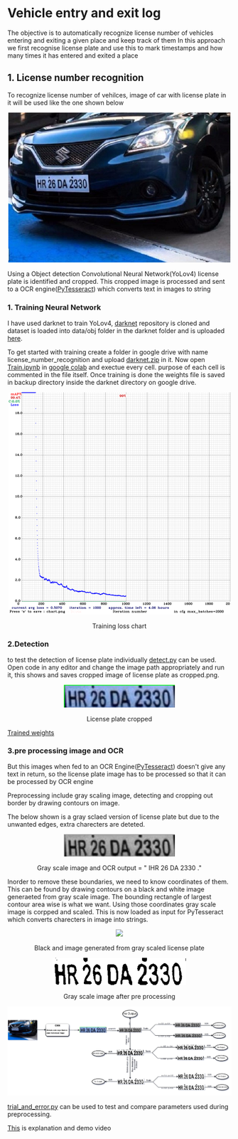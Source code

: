# Vehicle entry and exit log

The objective is to automatically recognize license number of vehicles entering and exiting a given place and keep track of them
In this approach we first recognise license plate and use this to mark timestamps and how many times it has entered and exited a place

## 1. License number recognition
  
  To recognize license number of vehilces, image of car with license plate in it will be used like the one shown below
  
  <p align="center">
    <img src="https://github.com/imran-afreed/licence_plate_recognition/blob/master/images/one.jpg" alt="vehicle pic" width="500">
  </p>

Using a Object detection Convolutional Neural Network(YoLov4) license plate is identified and cropped. This cropped image is processed and sent to a OCR engine([PyTesseract](https://pypi.org/project/pytesseract/)) which converts text in images to string
  
### 1. Training Neural Network 
        
I have used darknet to train YoLov4, [darknet](https://github.com/pjreddie/darknet) repository is cloned and dataset is loaded into data/obj folder in the darknet folder and is uploaded [here](https://drive.google.com/file/d/1MJ3SAUATeJPNPx-eIp09OkDY_Go9G568/view?usp=sharing). 
 
 To get started with training create a folder in google drive with name license_number_recognition and upload [darknet.zip](https://drive.google.com/file/d/1MJ3SAUATeJPNPx-eIp09OkDY_Go9G568/view?usp=sharing) in it. Now open [Train.ipynb](https://github.com/imran-afreed/licence_plate_recognition/blob/master/Train.ipynb) in [google colab]( colab.research.google.com) and exectue every cell. purpose of each cell is commented in the file itself. Once training is done the weights file is saved in backup directory inside the darknet directory on google drive.
        
<p align="center">
  <img src="https://github.com/imran-afreed/licence_plate_recognition/blob/master/images/chart_yolov4.png" alt="Training chart" width="500">
</p>
<p align="center">
  Training loss chart
</p>

### 2.Detection
to test the detection of license plate individually [detect.py](https://github.com/imran-afreed/licence_plate_recognition/blob/master/detect.py) can be used. Open code in any editor and change the image path appropriately and run it, this shows and saves cropped image of license plate as cropped.png. 

<p align="center">
    <img src="https://github.com/imran-afreed/licence_plate_recognition/blob/master/images/cropped.png" alt="cropped image" width="250">
</p>
<p align="center">
  License plate cropped
</p>

[Trained weights](https://drive.google.com/file/d/1ZwR7HqgEVr5Rx1iyusCpthaz9W4xZQrb/view?usp=sharing)

### 3.pre processing image and OCR
But this images when fed to an OCR Engine([PyTesseract](https://pypi.org/project/pytesseract/)) doesn't give any text in return, so the license plate image has to be processed so that it can be processed by OCR engine

Preprocessing include gray scaling image, detecting and cropping out border by drawing contours on image.

The below shown is a gray sclaed version of license plate but due to the unwanted edges, extra charecters are deteted.

<p align="center">
  <img width="250" src="https://github.com/imran-afreed/licence_plate_recognition/blob/master/images/no_scaling_gray%0C.png">
</p>
<p align="center">
  Gray scale image and OCR output = " IHR 26 DA 2330 ."
</p>

Inorder to remove these boundaries, we need to know coordinates of them. This can be found by drawing contours on a black and white image generaeted from gray scale image. The bounding rectangle of largest contour area wise is what we want. Using those coordinates gray scale image is corpped and scaled. This is now loaded as input for PyTesseract which converts charecters in image into strings.

<p align="center">
    <img width="250" src="https://github.com/imran-afreed/licence_plate_recognition/blob/master/images/no%20scaling%20adaptiveIHR%2096%20DA%202330:%0A%0C.png">
</p>
<p align="center">
  Black and image generated from gray scaled license plate
</p>
  
<p align="center">
  <img src="https://github.com/imran-afreed/licence_plate_recognition/blob/master/images/no%20scale%20font%20increased%20border%20-r%0C.png" alt="preprocessed" width="300">
</p>
<p align="center">
    Gray scale image after pre processing
</p>


<p align="center">
  <img src="https://github.com/imran-afreed/licence_plate_recognition/blob/master/images/flow_chart.png" alt="pre processing flow chart">
</p>


[trial_and_error.py](https://github.com/imran-afreed/licence_plate_recognition/blob/master/trial_and_error.py) can be used to test and compare parameters used during preprocessing.

[This](https://drive.google.com/file/d/1MI1W6T3XxjEUJQ2puZniAdFmtYuUdSTt/view?usp=sharing) is explanation and demo video
